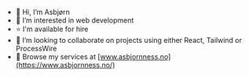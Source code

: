 - 👋 Hi, I’m Asbjørn
- 👀 I’m interested in web development
- ⭐️ I'm available for hire
- 💞️ I’m looking to collaborate on projects using either React, Tailwind or ProcessWire
- 🌟 Browse my services at [www.asbjornness.no](https://www.asbjornness.no/)

<!---
snobjorn/snobjorn is a ✨ special ✨ repository because its `README.md` (this file) appears on your GitHub profile.
You can click the Preview link to take a look at your changes.
--->
